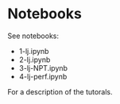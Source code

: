 # Notebooks 

See notebooks:

  * 1-lj.ipynb
  * 2-lj.ipynb
  * 3-lj-NPT.ipynb
  * 4-lj-perf.ipynb

For a description of the tutorals.

